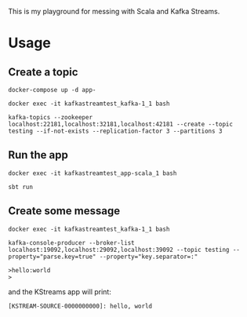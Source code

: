 This is my playground for messing with Scala and Kafka Streams.

# Usage

## Create a topic

`docker-compose up -d app-`

`docker exec -it kafkastreamtest_kafka-1_1 bash`

`kafka-topics --zookeeper localhost:22181,localhost:32181,localhost:42181 --create --topic testing --if-not-exists --replication-factor 3 --partitions 3`

## Run the app

`docker exec -it kafkastreamtest_app-scala_1 bash`

`sbt run`

## Create some message

`docker exec -it kafkastreamtest_kafka-1_1 bash`

`kafka-console-producer --broker-list localhost:19092,localhost:29092,localhost:39092 --topic testing --property="parse.key=true" --property="key.separator=:"`

```
>hello:world
>
```

and the KStreams app will print:

```
[KSTREAM-SOURCE-0000000000]: hello, world
```

